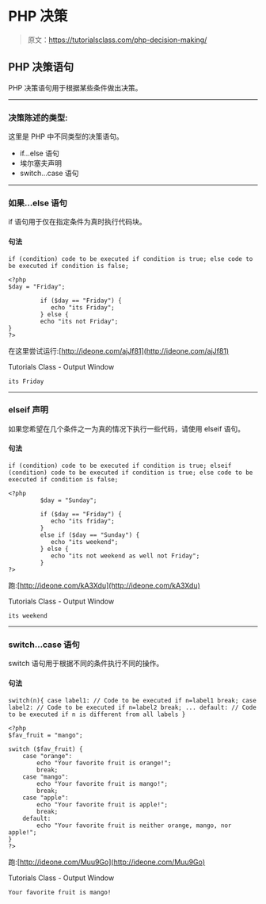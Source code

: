 # PHP 决策

> 原文：<https://tutorialsclass.com/php-decision-making/>

## PHP 决策语句

PHP 决策语句用于根据某些条件做出决策。

* * *

### 决策陈述的类型:

这里是 PHP 中不同类型的决策语句。

*   if…else 语句
*   埃尔塞夫声明
*   switch…case 语句

* * *

### 如果…else 语句

if 语句用于仅在指定条件为真时执行代码块。

#### 句法

`if (condition)
code to be executed if condition is true;
else
code to be executed if condition is false;`

```
<?php
$day = "Friday";

         if ($day == "Friday") {
            echo "its Friday"; 
         } else {
         echo "its not Friday";
} 
?>
```

在这里尝试运行:[http://ideone.com/ajJf81](http://ideone.com/ajJf81)

Tutorials Class - Output Window

```
its Friday
```

* * *

### elseif 声明

如果您希望在几个条件之一为真的情况下执行一些代码，请使用 elseif 语句。

#### 句法

`if (condition)
code to be executed if condition is true;
elseif (condition)
code to be executed if condition is true;
else
code to be executed if condition is false;`

```
<?php
         $day = "Sunday";

         if ($day == "Friday") {
            echo "its friday";
         }
         else if ($day == "Sunday") {
            echo "its weekend";
         } else {
            echo "its not weekend as well not Friday"; 
         }
?>
```

跑:[http://ideone.com/kA3Xdu](http://ideone.com/kA3Xdu)

Tutorials Class - Output Window

```
its weekend
```

* * *

### switch…case 语句

switch 语句用于根据不同的条件执行不同的操作。

#### 句法

`switch(n){
case label1:
// Code to be executed if n=label1
break;
case label2:
// Code to be executed if n=label2
break;
...
default:
// Code to be executed if n is different from all labels
}`

```
<?php
$fav_fruit = "mango";

switch ($fav_fruit) {
    case "orange":
        echo "Your favorite fruit is orange!";
        break;
    case "mango":
        echo "Your favorite fruit is mango!";
        break;
    case "apple":
        echo "Your favorite fruit is apple!";
        break;
    default:
        echo "Your favorite fruit is neither orange, mango, nor apple!";
}
?>
```

跑:[http://ideone.com/Muu9Go](http://ideone.com/Muu9Go)

Tutorials Class - Output Window

```
Your favorite fruit is mango!
```